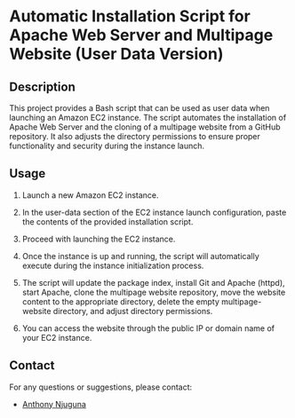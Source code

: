 # Automatic Installation Script for Apache Web Server and Multipage Website (User Data Version)

## Description

This project provides a Bash script that can be used as user data when launching an Amazon EC2 instance. The script automates the installation of Apache Web Server and the cloning of a multipage website from a GitHub repository. It also adjusts the directory permissions to ensure proper functionality and security during the instance launch.

## Usage

1. Launch a new Amazon EC2 instance.

2. In the user-data section of the EC2 instance launch configuration, paste the contents of the provided installation script.

3. Proceed with launching the EC2 instance.

4. Once the instance is up and running, the script will automatically execute during the instance initialization process.

5. The script will update the package index, install Git and Apache (httpd), start Apache, clone the multipage website repository, move the website content to the appropriate directory, delete the empty multipage-website directory, and adjust directory permissions.

6. You can access the website through the public IP or domain name of your EC2 instance.

## Contact

For any questions or suggestions, please contact:

- [Anthony Njuguna](mailto:antonnm7@gmail.com)

